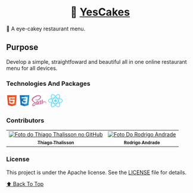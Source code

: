 <h1 id="YesCakes" align="center">🎂 <a href="https://atomicfeast.github.io/YesCakes/">YesCakes</a></h1>
🎂 A eye-cakey restaurant menu.

<h2>Purpose</h2>
Develop a simple, straightfoward and beautiful all in one online restaurant menu for all devices.

<h3>Technologies And Packages</h3>
<div style="display: inline"> 
   <a target="_blank" href="https://developer.mozilla.org/en-US/docs/Glossary/HTML5"><img align="center" alt="HTML5" height="30" width="30" src="https://raw.githubusercontent.com/devicons/devicon/master/icons/html5/html5-original.svg"></a>
   <a target="_blank" href="https://developer.mozilla.org/en-US/docs/Web/CSS"><img align="center" alt="CSS3" height="30" width="30" src="https://raw.githubusercontent.com/devicons/devicon/master/icons/css3/css3-original.svg"></a>
   <a target="_blank" href="https://sass-lang.com/"><img align="center" alt="SASS" height="40" width="40" src="https://raw.githubusercontent.com/devicons/devicon/master/icons/sass/sass-original.svg"></a>
  <a target="_blank" href="https://pt-br.reactjs.org/"><img align="center" alt="ReactJS" height="40" width="40" src="https://raw.githubusercontent.com/devicons/devicon/master/icons/react/react-original.svg"></a>
</div>

<h3>Contributors</h3>
<table>
  <tr>
    <td align="center">
      <a href="https://github.com/AtomicFeasT">
        <img src="https://avatars.githubusercontent.com/AtomicFeasT" width="100px;" alt="Foto do Thiago Thalisson no GitHub"/><br>
        <sub>
          <b>Thiago Thalisson</b>
        </sub>
      </a>
    </td>
   <td align="center">
      <a href="https://github.com/Buskik">
        <img src="https://avatars.githubusercontent.com/Buskik" width="100px;" alt="Foto Do Rodrigo Andrade"/><br>
        <sub>
          <b>Rodrigo Andrade</b>
        </sub>
      </a>
    </td>
  </tr>
</table>

<h3>License</h3>

This project is under the Apache license. See the [LICENSE](LICENSE.md) file for details.

[⬆ Back To Top](#YesCakes)<br>

